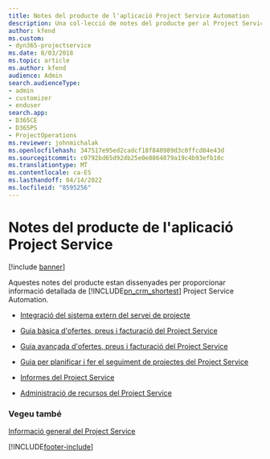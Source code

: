 ```yaml
---
title: Notes del producte de l'aplicació Project Service Automation
description: Una col·lecció de notes del producte per al Project Service
author: kfend
ms.custom:
- dyn365-projectservice
ms.date: 8/03/2018
ms.topic: article
ms.author: kfend
audience: Admin
search.audienceType:
- admin
- customizer
- enduser
search.app:
- D365CE
- D365PS
- ProjectOperations
ms.reviewer: johnmichalak
ms.openlocfilehash: 347517e95ed2cadcf18f840989d3c0ffcd04e43d
ms.sourcegitcommit: c0792bd65d92db25e0e8864879a19c4b93efb10c
ms.translationtype: MT
ms.contentlocale: ca-ES
ms.lasthandoff: 04/14/2022
ms.locfileid: "8595256"
---
```

# <a name="white-papers-for-project-service"></a>Notes del producte de l'aplicació Project Service

[!include [banner](../includes/psa-now-project-operations.md)]

Aquestes notes del producte estan dissenyades per proporcionar informació detallada de [!INCLUDE[pn_crm_shortest](../includes/pn-crm-shortest.md)] Project Service Automation.

-   [Integració del sistema extern del servei de projecte](https://go.microsoft.com/fwlink/?LinkId=825445)

-   [Guia bàsica d'ofertes, preus i facturació del Project Service](https://go.microsoft.com/fwlink/?LinkId=825241)

-   [Guia avançada d'ofertes, preus i facturació del Project Service](https://go.microsoft.com/fwlink/?LinkId=825242)

-   [Guia per planificar i fer el seguiment de projectes del Project Service](https://go.microsoft.com/fwlink/?LinkId=825243)

-   [Informes del Project Service](https://go.microsoft.com/fwlink/?LinkId=825446)

-   [Administració de recursos del Project Service](https://go.microsoft.com/fwlink/?LinkId=825244)

### <a name="see-also"></a>Vegeu també
 [Informació general del Project Service](../psa/overview.md)


[!INCLUDE[footer-include](../includes/footer-banner.md)]
